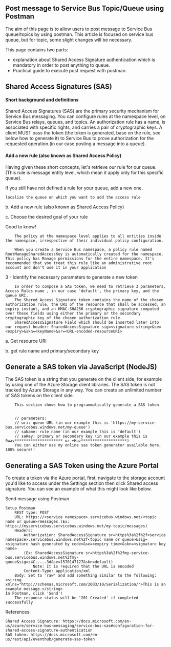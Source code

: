 ## Post message to Service Bus Topic/Queue using Postman

  
The aim of this page is to allow users to post message to Service Bus queue/topics by using postman. This article is focused on service bus queue, but for topic, some slight changes will be necessary.

This page contains two parts:

*    explanation about Shared Access Signature authentication which is mandatory in order to post anything to queue.
*    Practical guide to execute post request with postman.

## Shared Access Signatures (SAS)
#### Short background and definitions

Shared Access Signatures (SAS) are the primary security mechanism for Service Bus messaging.
You can configure rules at the namespace level, on Service Bus relays, queues, and topics. An authorization rule has a name, is associated with specific rights, and carries a pair of cryptographic keys.
A client MUST pass the token (the token is generated, base on the rule, see below how to generate it) to Service Bus to prove authorization for the requested operation.(in our case posting a message into a queue).

#### Add a new rule (also known as Shared Access Policy)

Having given these short concepts, let's retrieve our rule for our queue. (This rule is message entity level, which mean it apply only for this specific queue).

If you still have not defined a rule for your queue, add a new one.


    localize the queue on which you want to add the access rule


b. Add a new rule (also known as Shared Access Policy)


c. Choose the desired goal of your rule


Good to know!

        The policy at the namespace level applies to all entities inside the namespace, irrespective of their individual policy configuration.

        When you create a Service Bus namespace, a policy rule named RootManageSharedAccessKey is automatically created for the namespace. This policy has Manage permissions for the entire namespace. It's recommended that you treat this rule like an administrative root account and don't use it in your application

 3 - Identify the necessary parameters to generate a new token

        In order to compose a SAS token, we need to retrieve 3 parameters, Access Rules name , in our case 'default', the primary key, and the queue URI.
        The Shared Access Signature token contains the name of the chosen authorization rule, the URI of the resource that shall be accessed, an expiry instant, and an HMAC-SHA256 cryptographic signature computed over these fields using either the primary or the secondary cryptographic key of the chosen authorization rule.
        SharedAccessSignature Field which should be inserted later into our request header: SharedAccessSignature sig=<signature-string>&se=<expiry>&skn=<keyName>&sr=<URL-encoded-resourceURI>


a. Get resource URI


b. get rule name and primary/secondary key

 ## Generate a SAS token via JavaScript (NodeJS)

The SAS token is a string that you generate on the client side, for example by using one of the Azure Storage client libraries.
The SAS token is not tracked by Azure Storage in any way. You can create an unlimited number of SAS tokens on the client side.


        This section shows how to programmatically generate a SAS token
       
         
        // parameters:
        // uri: queue URL (in our example this is 'https://my-service-bus.servicebus.windows.net/my-queue')
        // saName: rule name (in our example this is 'default')
        // saKey: primary or secondary key (in our example this is 9wav********************* or +Haz********************)
        You can either use my online sas token generator available here, 100% secure!!

 ## Generating a SAS Token using the Azure Portal

To create a token via the Azure portal, first, navigate to the storage account you'd like to access under the Settings section then click Shared access signature. You can see an example of what this might look like below.


Send message using Postman


    Setup Postman
        REST type: POST
        URL: https://<service namespace>.servicebus.windows.net/<topic name or queue>/messages (Ex: https://myservicebus.servicebus.windows.net/my-topic/messages)
        Headers:
            Authorization: SharedAccessSignature sr=https%3a%2f%2f<service namespace>.servicebus.windows.net%2f<topic name or queue>&sig=<signature hash generated by code>&se=<expiry time>&skn=<signature key name>
            (Ex: SharedAccessSignature sr=https%3a%2f%2fmy-service-bus.servicebus.windows.net%2fmy-queue&sig=z4C.....3d&se=1570147127&skn=default)
                Note: It is required that the URL is encoded
            Content-Type: application/xml
        Body: Set to 'raw' and add something similar to the following: <string xmlns="http://schemas.microsoft.com/2003/10/Serialization/">This is an example message.</string>
    In Postman, click 'Send'!
        The response status will be '201 Created' if completed successfully


References:

    Shared Access Signature: https://docs.microsoft.com/en-us/azure/service-bus-messaging/service-bus-sas#configuration-for-shared-access-signature-authentication
    SAS token: https://docs.microsoft.com/en-us/rest/api/eventhub/generate-sas-token
